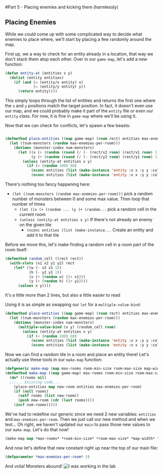 #Part 5 - Placing enemies and kicking them (harmlessly)

## Placing Enemies
While we could come up with some complicated way to decide what enemies to place where, we'll start by placing a few randomly around the map.

First up, we a way to check for an entity already in a location, that way we don't stack them atop each other.   Over in our `game-map`, let's add a new function:
```lisp
(defun entity-at (entities x y)
  (dolist (entity entities)
    (if (and (= (entity/x entity) x)
             (= (entity/y entity) y))
      (return entity))))
```
This simply loops through the list of entities and returns the first one where the `x` and `y` positions match the target position.  In fact, it doesn't even use our map, and we could probably make it part of the `entity` file or even our `entity` class.  For now, it is fine in `game-map` where we'll be using it.

Now that we can check for conflicts, let's spawn a few beasts:
```lisp

(defmethod place-entities ((map game-map) (room rect) entities max-enemies-per-room)
  (let ((num-monsters (random max-enemies-per-room)))
    (dotimes (monster-index num-monsters)
      (let ((x (+ (random (round (/ (- (rect/x2 room) (rect/x1 room) 1) 2))) (1+ (rect/x1 room))))
            (y (+ (random (round (/ (- (rect/y2 room) (rect/y1 room) 1) 2))) (1+ (rect/y1 room)))))
        (unless (entity-at entities x y)
          (if (< (random 100) 80)
            (nconc entities (list (make-instance 'entity :x x :y y :color  (blt:green) :char #\o)))
            (nconc entities (list (make-instance 'entity :x x :y y :color  (blt:yellow) :char #\T)))))))))


```
There's nothing too fancy happening here:
* `(let ((num-monsters (random max-enemies-per-room)))` pick a random number of monsters between 0 and some max value.  Then loop that number of times
  * `(let ((x (+ (random ... (y (+ (random...` pick a random cell in the current room
  * `(unless (entity-at entities x y)`  If there's not already an enemy on the given tile
    * `(nconc entities (list (make-instance...` Create an entity and add it to that tile

Before we move this, let's make finding a random cell in a room part of the room itself:
```lisp
(defmethod random_cell ((rect rect))
  (with-slots (x1 x2 y1 y2) rect
    (let* ((w (- x2 x1 1))
           (h (- y2 y1 1))
           (x (+ (random w) (1+ x1)))
           (y (+ (random h) (1+ y1))))
      (values x y))))
```
It's a little more than 2 lines, but also a little easier to read

Using it is as simple as swapping our `let` for a `multiple-value-bind`:
```lisp
(defmethod place-entities ((map game-map) (room rect) entities max-enemies-per-room)
  (let ((num-monsters (random max-enemies-per-room)))
    (dotimes (monster-index num-monsters)
      (multiple-value-bind (x y) (random_cell room)
        (unless (entity-at entities x y)
          (if (< (random 100) 80)
            (nconc entities (list (make-instance 'entity :x x :y y :color  (blt:green) :char #\o)))
            (nconc entities (list (make-instance 'entity :x x :y y :color  (blt:yellow) :char #\T)))))))))
```

Now we can find a random tile in a room and place an entity there!  Let's actually use these tools in our `make-map` function:
```lisp
(defgeneric make-map (map max-rooms room-min-size room-max-size map-width map-height player entities max-enemies-per-room))
(defmethod make-map ((map game-map) max-rooms room-min-size room-max-size map-width map-height player entities max-enemies-per-room)
  (do* ((rooms nil)
  ;;;... Existing code...
    (place-entities map new-room entities max-enemies-per-room)
    (if (null rooms)
      (setf rooms (list new-room))
      (push new-room (cdr (last rooms))))
    (incf num-rooms)))))
```
We've had to redefine our generic since we need 2 new variables: `entities` and `max-enemies-per-room`.   Then we just call our new method and when we test...   Oh right, we haven't updated our `main` to pass those new values to our `make-map`.  Let's do that now!

```lisp
(make-map map *max-rooms* *room-min-size* *room-max-size* *map-width* *map-height* player entities *max-enemies-per-room*)
```
And now let's define that new constant right up near the top of our main file:
```lisp
(defparameter *max-enemies-per-room* 5)
```

And voila!  Monsters abound!
![I was working in the lab](../screenshots/part-5-2-monstersgif?raw=true "late one night")
